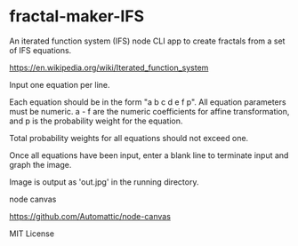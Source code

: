 # fractal-maker-IFS

An iterated function system (IFS) node CLI app to create
fractals from a set of IFS equations.

https://en.wikipedia.org/wiki/Iterated_function_system

Input one equation per line.

Each equation should be in the form "a b c d e f p". All equation
parameters must be numeric. a - f are the numeric coefficients for affine
transformation, and p is the probability weight for the equation.

Total probability weights for all equations should not exceed one.

Once all equations have been input, enter a blank line to terminate input
and graph the image.

Image is output as 'out.jpg' in the running directory.

node canvas

https://github.com/Automattic/node-canvas

MIT License